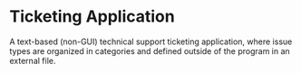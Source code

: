 # Ticketing Application
A text-based (non-GUI) technical support ticketing application, where issue types are organized in categories and defined outside of the program in an external file.
